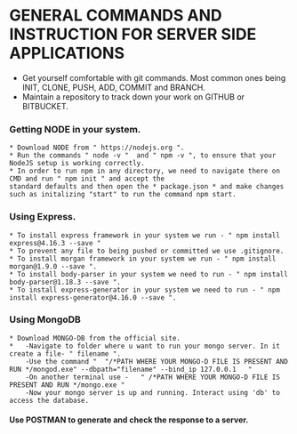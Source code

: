 # GENERAL COMMANDS AND INSTRUCTION FOR SERVER SIDE APPLICATIONS

* Get yourself comfortable with git commands. Most common ones being INIT, CLONE, PUSH, ADD, COMMIT and BRANCH.
* Maintain a repository to track down your work on GITHUB or BITBUCKET.


### Getting NODE in your system.
    * Download NODE from " https://nodejs.org ".
    * Run the commands " node -v "  and " npm -v ", to ensure that your NodeJS setup is working correctly.
    * In order to run npm in any directory, we need to navigate there on CMD and run " npm init " and accept the
    standard defaults and then open the * package.json * and make changes such as initalizing "start" to run the command npm start.

### Using Express.
    * To install express framework in your system we run - " npm install express@4.16.3 --save "
    * To prevent any file to being pushed or committed we use .gitignore.
    * To install morgan framework in your system we run - " npm install morgan@1.9.0 --save ".
    * To install body-parser in your system we need to run - " npm install body-parser@1.18.3 --save ".
    * To install express-generator in your system we need to run - " npm install express-generator@4.16.0 --save ".

### Using MongoDB
    * Download MONGO-DB from the official site. 
    *   -Navigate to folder where u want to run your mongo server. In it create a file- " filename ".
        -Use the command "  "/*PATH WHERE YOUR MONGO-D FILE IS PRESENT AND RUN */mongod.exe" --dbpath="filename" --bind_ip 127.0.0.1   "
        -On another terminal use -   " /*PATH WHERE YOUR MONGO-D FILE IS PRESENT AND RUN */mongo.exe " 
        -Now your mongo server is up and running. Interact using 'db' to access the database.

#### Use POSTMAN to generate and check the response to a server.